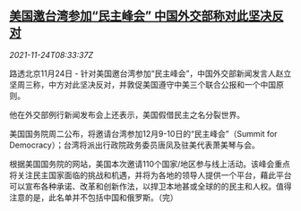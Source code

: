 <!--1637744463000-->
[美国邀台湾参加“民主峰会” 中国外交部称对此坚决反对](https://cn.reuters.com/article/china-foreign-ministry-comments-usa-taiw-idCNKBS2I90LK)
------

<div><i>2021-11-24T08:33:37Z</i></div><p>路透北京11月24日 - 针对美国邀台湾参加“民主峰会”，中国外交部新闻发言人赵立坚周三称，中方对此坚决反对，并敦促美国遵守中美三个联合公报和一个中国原则。</p><p>他在外交部例行新闻发布会上还表示，美国假借民主之名分裂世界。</p><p>美国国务院周二公布，将邀请台湾参加12月9-10日的“民主峰会”（Summit for Democracy）；台湾将派出行政院政务委员唐凤及驻美代表萧美琴与会。</p><p>根据美国国务院的网站，美国本次邀请110个国家/地区参与线上活动。该峰会重点将关注民主国家面临的挑战和机遇，并将为各地的领导人提供一个平台，藉此平台可以宣布各种承诺、改革和创新作法，以捍卫本地甚或全球的的民主和人权。值得注意的是，此名单并不包括中国和俄罗斯。（完）</p>
